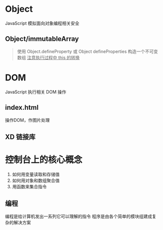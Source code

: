 
# Object
JavaScript 模拟面向对象编程相关安全
## Object/immutableArray
> 使用 Object.defineProperty 或 Object defineProperties 构造一个不可变数组
> <u>注意执行过程中 this 的转换</u>

# DOM
JavaScript 执行相关 DOM 操作

## index.html
操作DOM，作图片处理

## XD 链接库

# 控制台上的核心概念
1. 如何用变量读取和存储值
2. 如何用对象和数组聚合值
3. 用函数来集合指令

## 编程
编程是给计算机发出一系列它可以理解的指令
程序是由各个简单的模块组建成复杂的解决方案
